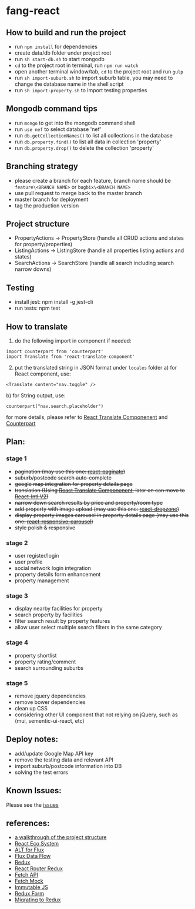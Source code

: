 # fang-react

## How to build and run the project

* run `npm install` for dependencies
* create data/db folder under project root
* run `sh start-db.sh` to start mongodb
* `cd` to the project root in terminal, run `npm run watch`
* open another terminal window/tab, `cd` to the project root and run `gulp`
* run `sh import-suburb.sh` to import suburb table, you may need to change the database name in the shell script
* run `sh import-property.sh` to import testing properties

## Mongodb command tips

* run `mongo` to get into the mongodb command shell
* run `use nef` to select database 'nef'
* run `db.getCollectionNames()` to list all collections in the database
* run `db.property.find()` to list all data in collection 'property'
* run `db.property.drop()` to delete the collection 'property'

## Branching strategy

* please create a branch for each feature, branch name should be `feature\<BRANCH NAME>` or `bugbix\<BRANCH NAME>`
* use pull request to merge back to the master branch
* master branch for deployment
* tag the production version

## Project structure

* PropertyActions -> PropertyStore (handle all CRUD actions and states for property/properties)
* ListingActions -> ListingStore (handle all properties listing actions and states)
* SearchActions -> SearchStore (handle all search including search narrow downs)

## Testing
* install jest: npm install -g jest-cli
* run tests: npm test

## How to translate

1) do the following import in component if needed:
  ```
  import counterpart from 'counterpart'
  import Translate from 'react-translate-component'
  ```
2) put the translated string in JSON format under `locales` folder 
  a) for React component, use:
  ```
  <Translate content="nav.toggle" />
  ```
  b) for String output, use:
  ```
  counterpart("nav.search.placeholder")
  ```
for more details, please refer to [React Translate Componenent](https://github.com/martinandert/react-translate-component) and [Counterpart](https://github.com/martinandert/counterpart)

## Plan:

### stage 1
* ~~pagination (may use this one: [react-paginate](https://github.com/AdeleD/react-paginate))~~
* ~~suburb/postcode search auto-complete~~
* ~~google map integration for property details page~~
* ~~translation (Using [React Translate Componenent](https://github.com/martinandert/react-translate-component), later on can move to [React-Intl V2](https://github.com/yahoo/react-intl/issues/162))~~
* ~~narrow down search results by price and property/room type~~
* ~~add property with image upload (may use this one: [react-dropzone](https://github.com/okonet/react-dropzone))~~
* ~~display property images carousel in property details page (may use this one: [react-responsive-carousel](https://github.com/leandrowd/react-responsive-carousel))~~
* ~~style polish & responsive~~

### stage 2
* user register/login
* user profile
* social network login integration
* property details form enhancement
* property management

### stage 3
* display nearby facilities for property
* search property by facilities
* filter search result by property features 
* allow user select multiple search filters in the same category

### stage 4
* property shortlist
* property rating/comment
* search surrounding suburbs

### stage 5
* remove jquery dependencies
* remove bower dependencies
* clean up CSS
* considering other UI component that not relying on jQuery, such as (mui, sementic-ui-react, etc)

## Deploy notes:

* add/update Google Map API key
* remove the testing data and relevant API
* import suburb/postcode information into DB
* solving the test errors

## Known Issues:
Please see the [issues](ISSUES.md)

## references:

- [a walkthrough of the project structure](http://sahatyalkabov.com/create-a-character-voting-app-using-react-nodejs-mongodb-and-socketio/)
- [React Eco System](http://www.toptal.com/react/navigating-the-react-ecosystem)
- [ALT for Flux](http://alt.js.org/guide/)
- [Flux Data Flow](http://rackt.org/redux/docs/basics/DataFlow.html)
- [Redux](http://rackt.org/redux/docs/basics/index.html)
- [React Router Redux](https://github.com/reactjs/react-router-redux)
- [Fetch API](https://github.com/github/fetch)
- [Fetch Mock](https://github.com/wheresrhys/fetch-mock)
- [Immutable JS](https://github.com/facebook/immutable-js)
- [Redux Form](http://erikras.github.io/redux-form)
- [Migrating to Redux](http://redux.js.org/docs/recipes/MigratingToRedux.html)
